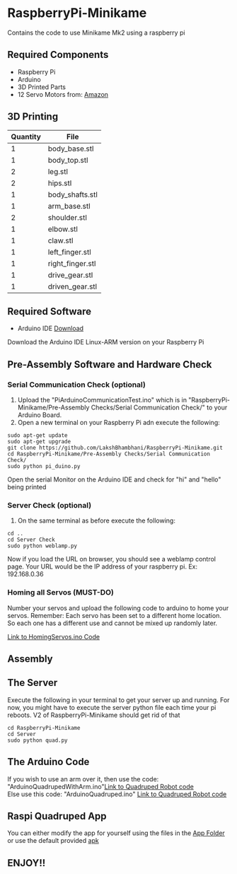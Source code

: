# RaspberryPi-Minikame
Contains the code to use Minikame Mk2 using a raspberry pi

## Required Components

* Raspberry Pi
* Arduino
* 3D Printed Parts
* 12 Servo Motors from: [Amazon](https://www.amazon.com/Micro-Helicopter-Airplane-Remote-Control/dp/B072V529YD/ref=sr_1_1?keywords=servo+mototrs&qid=1551854557&s=gateway&sr=8-1-spell)

## 3D Printing

| Quantity      | File           
| ------------- | ----------------- 
| 1             | body_base.stl    
| 1             | body_top.stl        
| 2             | leg.stl      
| 2             | hips.stl      
| 1             | body_shafts.stl     
| 1             | arm_base.stl         
| 2             | shoulder.stl             
| 1             | elbow.stl        
| 1             | claw.stl      
| 1             | left_finger.stl         
| 1             | right_finger.stl        
| 1             | drive_gear.stl
| 1             | driven_gear.stl 

## Required Software

* Arduino IDE [Download](https://www.arduino.cc/en/Main/Software) 

Download the Arduino IDE Linux-ARM version on your Raspberry Pi

## Pre-Assembly Software and Hardware Check

### Serial Communication Check (optional)
1) Upload the "PiArduinoCommunicationTest.ino" which is in "RaspberryPi-Minikame/Pre-Assembly Checks/Serial Communication Check/" to your Arduino Board.
2) Open a new terminal on your Raspberry Pi adn execute the following:

```
sudo apt-get update 
sudo apt-get upgrade
git clone https://github.com/LakshBhambhani/RaspberryPi-Minikame.git
cd RaspberryPi-Minikame/Pre-Assembly Checks/Serial Communication Check/
sudo python pi_duino.py
```
Open the serial Monitor on the Arduino IDE and check for "hi" and "hello" being printed

### Server Check (optional)

1) On the same terminal as before execute the following:

```
cd ..
cd Server Check
sudo python weblamp.py
```

Now if you load the URL on browser, you should see a weblamp control page. Your URL would be the IP address of your raspberry pi. Ex: 192.168.0.36

### Homing all Servos (MUST-DO)

Number your servos and upload the following code to arduino to home your servos. Remember: Each servo has been set to a different home location. So each one has a different use and cannot be mixed up randomly later.

[Link to HomingServos.ino Code](https://github.com/LakshBhambhani/RaspberryPi-Minikame/blob/master/Pre-Assembly%20Checks/Homing%20Servos/HomeAllServos/HomeAllServos.ino)

## Assembly

## The Server

Execute the following in your terminal to get your server up and running. For now, you might have to execute the server python file each time your pi reboots. V2 of RaspberryPi-Minikame should get rid of that

```
cd RaspberryPi-Minikame
cd Server
sudo python quad.py
```

## The Arduino Code

If you wish to use an arm over it, then use the code: "ArduinoQuadrupedWithArm.ino"[Link to Quadruped Robot code](https://github.com/LakshBhambhani/RaspberryPi-Minikame/blob/master/ArduinoQuadruped/ArduinoQuadrupedWithArm.ino)
<br>Else use this code: "ArduinoQuadruped.ino" [Link to Quadruped Robot code](https://github.com/LakshBhambhani/RaspberryPi-Minikame/blob/master/ArduinoQuadruped/ArduinoQuadruped.ino)

## Raspi Quadruped App

You can either modify the app for yourself using the files in the [App Folder](https://github.com/LakshBhambhani/RaspberryPi-Minikame/tree/master/App/Android/RaspiQuadruped) or use the default provided [apk](https://github.com/LakshBhambhani/RaspberryPi-Minikame/blob/master/App/Android/RaspiQuadruped.apk)

## ENJOY!! 
